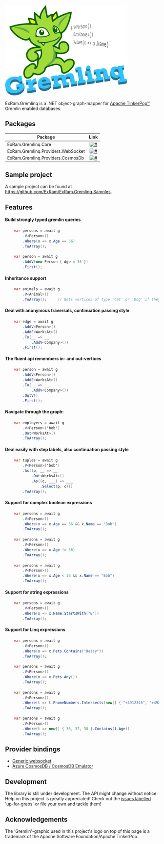 ![](https://raw.githubusercontent.com/ExRam/ExRam.Gremlinq/master/Assets/Logo.png)

ExRam.Gremlinq is a .NET object-graph-mapper for [Apache TinkerPop™](http://tinkerpop.apache.org/) Gremlin enabled databases.

## Packages

Package  | Link | 
-------- | :------------: | 
ExRam.Gremlinq.Core | [![#](https://img.shields.io/nuget/v/ExRam.Gremlinq.Core.svg)](https://www.nuget.org/packages/ExRam.Gremlinq.Core) |
ExRam.Gremlinq.Providers.WebSocket | [![#](https://img.shields.io/nuget/v/ExRam.Gremlinq.Providers.WebSocket.svg)](https://www.nuget.org/packages/ExRam.Gremlinq.Providers.WebSocket) |
ExRam.Gremlinq.Providers.CosmosDb | [![#](https://img.shields.io/nuget/v/ExRam.Gremlinq.Providers.CosmosDb.svg)](https://www.nuget.org/packages/ExRam.Gremlinq.Providers.CosmosDb) |

## Sample project

A sample project can be found at https://github.com/ExRam/ExRam.Gremlinq.Samples.

## Features

#### Build strongly typed gremlin queries
``` csharp 
    var persons = await g
        .V<Person>()
        .Where(x => x.Age == 36)
        .ToArray();

    var person = await g
        .AddV(new Person { Age = 36 })
        .First();
```
#### Inheritance support
```csharp
    var animals = await g
        .V<Animal>()
        .ToArray();     // Gets vertices of type 'Cat' or 'Dog' if they inherit from 'Animal'
```
#### Deal with anonymous traversals, continuation passing style
```csharp
    var edge = await g
        .AddV<Person>()
        .AddE<WorksAt>()
        .To(__ => __
            .AddV<Company>())
        .First();
```
#### The fluent api remembers in- and out-vertices
```csharp
    var person = await g
        .AddV<Person>()
        .AddE<WorksAt>()
        .To(__ => __
            .AddV<Company>())
        .OutV()
        .First();
```
#### Navigate through the graph:
```csharp
    var employers = await g
        .V<Person>('bob')
        .Out<WorksAt>()
        .ToArray();
```
#### Deal easily with step labels, also continuation passing style
```csharp
    var tuples = await g
        .V<Person>('bob')
        .As((p, __ => __
            .Out<WorksAt>()
            .As((c, ___) => ___
                .Select(p, c)))
        .ToArray();
```
#### Support for complex boolean expressions
```csharp
    var persons = await g
        .V<Person>()
        .Where(x => x.Age == 36 && x.Name == "Bob")
        .ToArray();

    var persons = await g
        .V<Person>()
        .Where(x => x.Age != 36)
        .ToArray();

    var persons = await g
        .V<Person>()
        .Where(x => x.Age < 36 && x.Name == "Bob")
        .ToArray();
```
#### Support for string expressions
```csharp
    var persons = await g
        .V<Person>()
        .Where(x => x.Name.StartsWith("B"))
        .ToArray();
```
#### Support for Linq expressions
```csharp
    var persons = await g
        .V<Person>()
        .Where(x => x.Pets.Contains("Daisy"))
        .ToArray();

    var persons = await g
        .V<Person>()
        .Where(x => x.Pets.Any())
        .ToArray();
        
    var persons = await g
        .V<Person>()
        .Where(t => t.PhoneNumbers.Intersects(new[] { "+4912345", "+4923456" }))
        .ToArray();

    var persons = await g
        .V<Person>()
        .Where(t => new[] { 36, 37, 38 }.Contains(t.Age))
        .ToArray();
```

## Provider bindings
 - [Generic websocket](https://www.nuget.org/packages/ExRam.Gremlinq.Providers.WebSocket)
 - [Azure CosmosDB / CosmosDB Emulator](https://www.nuget.org/packages/ExRam.Gremlinq.Providers.CosmosDb)

## Development

The library is still under development. The API might change without notice. Help on this project is greatly appreciated! Check out the [issues labelled 'up-for-grabs'](https://github.com/ExRam/ExRam.Gremlinq/issues?q=is%3Aissue+is%3Aopen+label%3Aup-for-grabs) or file your own and tackle them!

## Acknowledgements

The 'Gremlin'-graphic used in this project's logo on top of this page is a trademark of the Apache Software Foundation/Apache TinkerPop.
